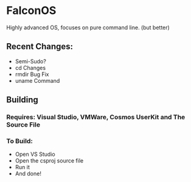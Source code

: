 # FalconOS
Highly advanced OS, focuses on pure command line. (but better)

## Recent Changes:
- Semi-Sudo?
- cd Changes
- rmdir Bug Fix
- uname Command

## Building
### Requires: Visual Studio, VMWare, Cosmos UserKit and The Source File
### To Build:
- Open VS Studio
- Open the csproj source file
- Run it
- And done!
